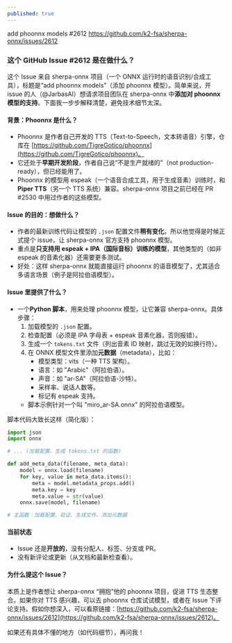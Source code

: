 ```yaml
---
published: true
---
```

add phoonnx models #2612
  https://github.com/k2-fsa/sherpa-onnx/issues/2612

### 这个 GitHub Issue #2612 是在做什么？

这个 Issue 来自 sherpa-onnx 项目（一个 ONNX 运行时的语音识别/合成工具），标题是“add phoonnx models”（添加 phoonnx 模型）。简单来说，开 issue 的人（@JarbasAl）想请求项目团队在 sherpa-onnx 中**添加对 phoonnx 模型的支持**。下面我一步步解释清楚，避免技术细节太深。

#### 背景：Phoonnx 是什么？
- Phoonnx 是作者自己开发的 TTS（Text-to-Speech，文本转语音）引擎，仓库在 [https://github.com/TigreGotico/phoonnx](https://github.com/TigreGotico/phoonnx)。
- 它还处于**早期开发阶段**，作者自己说“不是生产就绪的”（not production-ready），但已经能用了。
- Phoonnx 的模型用 espeak（一个语音合成工具，用于生成音素）训练时，和 **Piper TTS**（另一个 TTS 系统）兼容。sherpa-onnx 项目之前已经在 PR #2530 中用过作者的这些模型。

#### Issue 的目的：想做什么？
- 作者的最新训练代码让模型的 `.json` 配置文件**稍有变化**，所以他觉得是时候正式提个 issue，让 sherpa-onnx 官方支持 phoonnx 模型。
- 重点是**只支持用 espeak + IPA（国际音标）训练的模型**，其他类型的（如非 espeak 的音素化器）还需要更多测试。
- 好处：这样 sherpa-onnx 就能直接运行 phoonnx 的语音模型了，尤其适合多语言场景（例子是阿拉伯语模型）。

#### Issue 里提供了什么？
- 一个**Python 脚本**，用来处理 phoonnx 模型，让它兼容 sherpa-onnx。具体步骤：
  1. 加载模型的 `.json` 配置。
  2. 检查配置（必须是 IPA 字母表 + espeak 音素化器，否则报错）。
  3. 生成一个 `tokens.txt` 文件（列出音素 ID 映射，跳过无效的如换行符）。
  4. 在 ONNX 模型文件里添加**元数据**（metadata），比如：
     - 模型类型：vits（一种 TTS 架构）。
     - 语言：如 "Arabic"（阿拉伯语）。
     - 声音：如 "ar-SA"（阿拉伯语-沙特）。
     - 采样率、说话人数等。
     - 标记有 espeak 支持。
  - 脚本示例针对一个叫 "miro_ar-SA.onnx" 的阿拉伯语模型。

脚本代码大致长这样（简化版）：
```python
import json
import onnx

# ... (加载配置、生成 tokens.txt 的函数)

def add_meta_data(filename, meta_data):
    model = onnx.load(filename)
    for key, value in meta_data.items():
        meta = model.metadata_props.add()
        meta.key = key
        meta.value = str(value)
    onnx.save(model, filename)

# 主函数：加载配置、验证、生成文件、添加元数据
```

#### 当前状态
- Issue 还是**开放的**，没有分配人、标签、分支或 PR。
- 没有新评论或更新（从文档和最新检查看）。

#### 为什么提这个 Issue？
本质上是作者想让 sherpa-onnx “拥抱”他的 phoonnx 项目，促进 TTS 生态整合。如果你对 TTS 感兴趣，可以去 phoonnx 仓库试试模型，或者在 Issue 下评论支持。假如你想深入，可以看原链接：[https://github.com/k2-fsa/sherpa-onnx/issues/2612](https://github.com/k2-fsa/sherpa-onnx/issues/2612)。

如果还有具体不懂的地方（如代码细节），再问我！